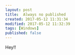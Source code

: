 ```yaml
---
layout: post
title:  Always no published
created: 2017-05-12 11:31:34
modified: 2017-05-12 11:32:39
tags: [Windows]
published: false
---
```


Hey!!